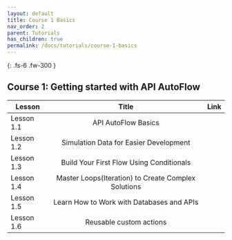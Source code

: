 ```yaml
---
layout: default
title: Course 1 Basics
nav_order: 2
parent: Tutorials
has_children: true
permalink: /docs/tutorials/course-1-basics
---
```

{: .fs-6 .fw-300 }


## Course 1:  Getting started with API AutoFlow

| Lesson       | Title           | Link  |
| ------------- |:-------------:| -----:|
| Lesson 1.1  | API AutoFlow Basics  |  |
| Lesson 1.2  | Simulation Data for Easier Development |  |
| Lesson 1.3  | Build Your First Flow Using Conditionals |  |
| Lesson 1.4  | Master Loops(Iteration) to Create Complex Solutions |  |
| Lesson 1.5  | Learn How to Work with Databases and APIs |  |
| Lesson 1.6  | Reusable custom actions |  |